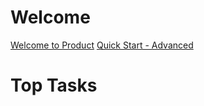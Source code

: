# Welcome
[Welcome to Product](IDR/welcome.md)
[Quick Start - Advanced](IDR/adv-qsg.md)

# Top Tasks
